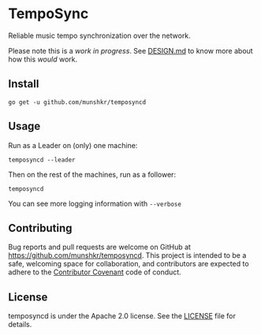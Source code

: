 # TempoSync

Reliable music tempo synchronization over the network.

Please note this is a *work in progress*. See [DESIGN.md](DESIGN.md) to know
more about how this *would* work.

## Install

```
go get -u github.com/munshkr/temposyncd
```

## Usage

Run as a Leader on (only) one machine:

```
temposyncd --leader
```

Then on the rest of the machines, run as a follower:

```
temposyncd
```

You can see more logging information with `--verbose`

## Contributing

Bug reports and pull requests are welcome on GitHub at
https://github.com/munshkr/temposyncd. This project is intended to be a safe,
welcoming space for collaboration, and contributors are expected to adhere to
the [Contributor Covenant](http://contributor-covenant.org) code of conduct.

## License

temposyncd  is under the Apache 2.0 license. See the [LICENSE](LICENSE) file
for details.
